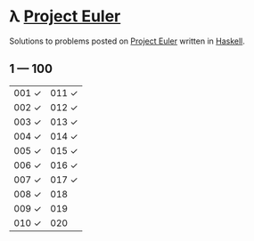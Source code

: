 # λ [Project Euler](https://projecteuler.net)

Solutions to problems posted on [Project Euler](https://projecteuler.net) written in [Haskell](http://haskell.org).

## 1 — 100

|       |       |
| ----- | ----- |
| 001 ✓ | 011 ✓ |
| 002 ✓ | 012 ✓ |
| 003 ✓ | 013 ✓ |
| 004 ✓ | 014 ✓ |
| 005 ✓ | 015 ✓ |
| 006 ✓ | 016 ✓ |
| 007 ✓ | 017 ✓ |
| 008 ✓ | 018   |
| 009 ✓ | 019   |
| 010 ✓ | 020   |
